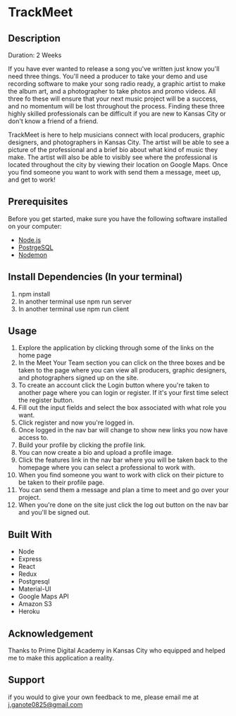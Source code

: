 # TrackMeet

## Description
Duration: 2 Weeks

If you have ever wanted to release a song you've written just know you'll need three things. You'll need a producer to take your demo and use recording software to make your song radio ready, a graphic artist to make the album art, and a photographer to take photos and promo videos. All three fo these will ensure that your next music project will be a success, and no momentum will be lost throughout the process. Finding these three highly skilled professionals can be difficult if you are new to Kansas City or don't know a friend of a friend. 

TrackMeet is here to help musicians connect with local producers, graphic designers, and photographers in Kansas City. The artist will be able to see a picture of the professional and a brief bio about what kind of music they make. The artist will also be able to visibly see where the professional is located throughout the city by viewing their location on Google Maps. Once you find someone you want to work with send them a message, meet up, and get to work!

## Prerequisites

Before you get started, make sure you have the following software installed on your computer:

- [Node.js](https://nodejs.org/en/)
- [PostrgeSQL](https://www.postgresql.org/)
- [Nodemon](https://nodemon.io/)

## Install Dependencies (In your terminal)
1. npm install
2. In another terminal use npm run server
3. In another terminal use npm run client

## Usage

1. Explore the application by clicking through some of the links on the home page
2. In the Meet Your Team section you can click on the three boxes and be taken to the page where you can view all producers, graphic designers, and photographers signed up on the site.
3. To create an account click the Login button where you're taken to another page where you can login or register. If it's your first time select the register button.
4. Fill out the input fields and select the box associated with what role you want. 
5. Click register and now you're logged in. 
6. Once logged in the nav bar will change to show new links you now have access to. 
7. Build your profile by clicking the profile link.
8. You can now create a bio and upload a profile image.
9. Click the features link in the nav bar where you will be taken back to the homepage where you can select a professional to work with.
10. When you find someone you want to work with click on their picture to be taken to their profile page. 
11. You can send them a message and plan a time to meet and go over your project.
12. When you're done on the site just click the log out button on the nav bar and you'll be signed out.

## Built With

- Node
- Express
- React
- Redux
- Postgresql
- Material-UI
- Google Maps API 
- Amazon S3
- Heroku

## Acknowledgement

Thanks to Prime Digital Academy in Kansas City who equipped and helped me to make this application a reality.

## Support

if you would to give your own feedback to me, please email me at j.ganote0825@gmail.com